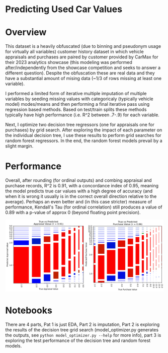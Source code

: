 # Predicting Used Car Values
# Overview
This dataset is a heavily obfuscated (due to binning and pseudonym usage for virtually all variables) customer history dataset in which vehicle appraisals and purchases are paired by customer provided by CarMax for their 2023 analytics showcase (this modeling was performed after/independently from the showcase competition and seeks to answer a different question). Despite the obfuscation these are real data and they have a substantial amount of mising data (~1/3 of rows missing at least one variable).

I performed a limited form of iterative multiple imputation of multiple variables by seeding missing values with categoricaly (typically vehicle model) modes/means and then performing a final iterative pass using regression based methods. Based on test/train splits these methods typically have high performance (i.e. R^2 between .7-.9) for each variable.

Next, I optimize two decision tree regressors (one for appraisals one for purchases) by grid search. After exploring the impact of each parameter on the individual decision tree, I use these results to perform grid searches for random forest regressors. In the end, the random forest models prevail by a slight margin.

# Performance
Overall, after rounding (for ordinal outputs) and combing appraisal and purchase records, R^2 is 0.91, with a concordance index of 0.95, meaning the model predicts true car values with a high degree of accuracy (and when it is wrong it usually is in the correct overall direction relative to the average). Perhaps an even better and (in this case stricter) measure of performance, Kendall's Tau (for ordinal correlation) still produces a value of 0.89 with a p-value of approx 0 (beyond floating point precision).

![Performance Mosaic Plot](https://raw.githubusercontent.com/nkuehnle/kmax_car_value_regression/main/images/Ordinal_Regression_Performance.png)

# Notebooks
There are 4 parts, Pat 1 is just EDA, Part 2 is imputation, Part 2 is exploring the results of the decision tree grid search (model_optimizer.py generates the outputs, see `python model_optimizer.py --help` for more info), part 3 is exploring the test performance of the decision tree and random forest models.
